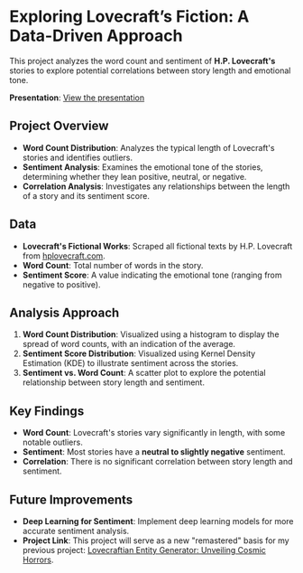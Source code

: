 # Exploring Lovecraft’s Fiction: A Data-Driven Approach

This project analyzes the word count and sentiment of **H.P. Lovecraft's** stories to explore potential correlations between story length and emotional tone.

**Presentation**: [View the presentation](https://docs.google.com/presentation/d/1TanvkWfYJqDfhS7B0h_9Xspy1hAFEAk_7BMsD1zeS9E/edit?usp=sharing)

## Project Overview

- **Word Count Distribution**: Analyzes the typical length of Lovecraft's stories and identifies outliers.
- **Sentiment Analysis**: Examines the emotional tone of the stories, determining whether they lean positive, neutral, or negative.
- **Correlation Analysis**: Investigates any relationships between the length of a story and its sentiment score.

## Data

- **Lovecraft's Fictional Works**: Scraped all fictional texts by H.P. Lovecraft from [hplovecraft.com](http://hplovecraft.com).
- **Word Count**: Total number of words in the story.
- **Sentiment Score**: A value indicating the emotional tone (ranging from negative to positive).

## Analysis Approach

1. **Word Count Distribution**: Visualized using a histogram to display the spread of word counts, with an indication of the average.
2. **Sentiment Score Distribution**: Visualized using Kernel Density Estimation (KDE) to illustrate sentiment across the stories.
3. **Sentiment vs. Word Count**: A scatter plot to explore the potential relationship between story length and sentiment.

## Key Findings

- **Word Count**: Lovecraft's stories vary significantly in length, with some notable outliers.
- **Sentiment**: Most stories have a **neutral to slightly negative** sentiment.
- **Correlation**: There is no significant correlation between story length and sentiment.

## Future Improvements

- **Deep Learning for Sentiment**: Implement deep learning models for more accurate sentiment analysis.
- **Project Link**: This project will serve as a new "remastered" basis for my previous project: [Lovecraftian Entity Generator: Unveiling Cosmic Horrors](https://github.com/JayEm65/lovecraftian_entity_generator).
